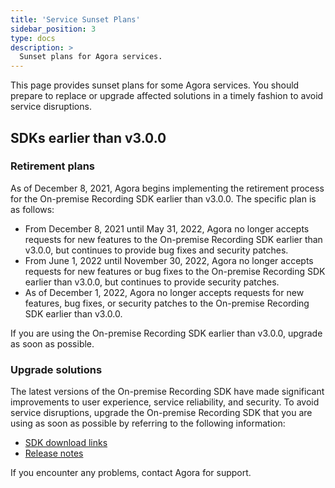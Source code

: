 ```yaml
---
title: 'Service Sunset Plans'
sidebar_position: 3
type: docs
description: >
  Sunset plans for Agora services.
---
```


This page provides sunset plans for some Agora services. You should prepare to replace or upgrade affected solutions in a timely fashion to avoid service disruptions.

## SDKs earlier than v3.0.0

### Retirement plans

As of December 8, 2021, Agora begins implementing the retirement process for the On-premise Recording SDK earlier than v3.0.0. The specific plan is as follows:

- From December 8, 2021 until May 31, 2022, Agora no longer accepts requests for new features to the On-premise Recording SDK earlier than v3.0.0, but continues to provide bug fixes and security patches.
- From June 1, 2022 until November 30, 2022, Agora no longer accepts requests for new features or bug fixes to the On-premise Recording SDK earlier than v3.0.0, but continues to provide security patches.
- As of December 1, 2022, Agora no longer accepts requests for new features, bug fixes, or security patches to the On-premise Recording SDK earlier than v3.0.0.

If you are using the On-premise Recording SDK earlier than v3.0.0, upgrade as soon as possible.

### Upgrade solutions

The latest versions of the On-premise Recording SDK have made significant improvements to user experience, service reliability, and security. To avoid service disruptions, upgrade the On-premise Recording SDK that you are using as soon as possible by referring to the following information:

- [SDK download links](https://docs.agora.io/en/Recording/downloads?platform=Linux)
- [Release notes](https://docs.agora.io/en/Recording/release_recording?platform=Linux)

If you encounter any problems, contact Agora for support.